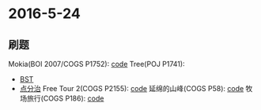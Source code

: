 # 2016-5-24
## 刷题
Mokia(BOI 2007/COGS P1752): [code](http://git.oschina.net/riteme/test/raw/master/oi/Code/cogs/P1752/mokia-2.cpp)
Tree(POJ P1741): 
* [BST](http://git.oschina.net/riteme/test/raw/master/oi/Code/poj/P1741/Tree-BST.cpp) 
* [点分治](http://git.oschina.net/riteme/test/raw/master/oi/Code/poj/P1741/Tree.cpp)
Free Tour 2(COGS P2155): [code](http://git.oschina.net/riteme/test/raw/master/oi/Code/cogs/P2155/Free-Tour.cpp)
延绵的山峰(COGS P58): [code](http://git.oschina.net/riteme/test/raw/master/oi/Code/cogs/P58/climb.cpp)
牧场旅行(COGS P186): [code](http://git.oschina.net/riteme/test/raw/master/oi/Code/cogs/P186/pwalk.cpp)
